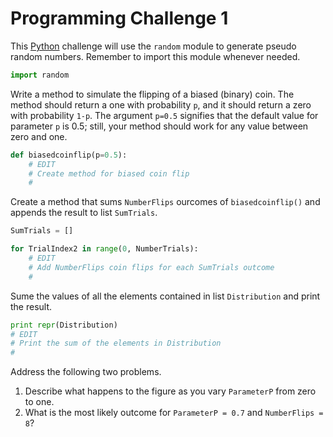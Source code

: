 # Programming Challenge 1

This [Python](https://www.python.org) challenge will use the `random` module to generate pseudo random numbers.
Remember to import this module whenever needed.

```python
import random
```

Write a method to simulate the flipping of a biased (binary) coin.
The method should return a one with probability `p`, and it should return a zero with probability `1-p`.
The argument `p=0.5` signifies that the default value for parameter `p` is 0.5; still, your method should work for any value between zero and one.

```python
def biasedcoinflip(p=0.5):
    # EDIT
    # Create method for biased coin flip
    #
```

Create a method that sums `NumberFlips` ourcomes of `biasedcoinflip()` and appends the result to list `SumTrials`.

```python
SumTrials = []

for TrialIndex2 in range(0, NumberTrials):
    # EDIT
    # Add NumberFlips coin flips for each SumTrials outcome
    #
```

Sume the values of all the elements contained in list `Distribution` and print the result.

```python
print repr(Distribution)
# EDIT
# Print the sum of the elements in Distribution
#
```

Address the following two problems.

1. Describe what happens to the figure as you vary `ParameterP` from zero to one.
2. What is the most likely outcome for `ParameterP = 0.7` and `NumberFlips = 8`?

